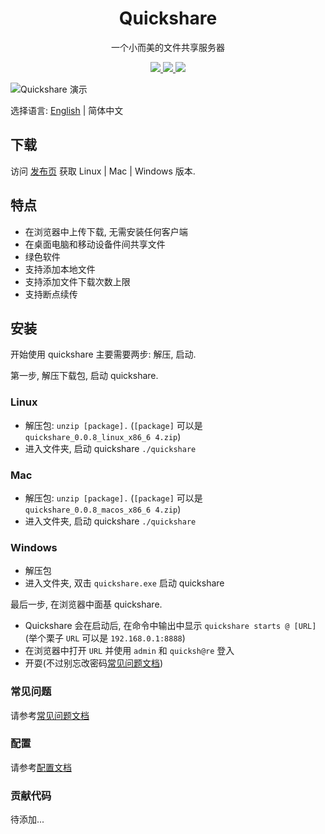 <h1 align="center">
  Quickshare
</h1>
<p align="center">
  一个小而美的文件共享服务器
</p>
<p align="center">
  <a href="https://travis-ci.org/ssor/quickshare">
    <img src="https://travis-ci.org/ssor/quickshare.svg?branch=master" />
  </a>
  <a href="https://goreportcard.com/report/github.com/ssor/quickshare">
    <img src="https://goreportcard.com/badge/github.com/ssor/quickshare" />
  </a>
  <a href="https://gitter.im/quickshare/Lobby?utm_source=share-link&utm_medium=link&utm_campaign=share-link">
    <img src="https://badges.gitter.im/Join%20Chat.svg" />
  </a>
<p>

![Quickshare 演示](../demo.jpg)

选择语言: [English](../README.md) | 简体中文

## 下载

访问 [发布页](https://github.com/ssor/quickshare/releases) 获取 Linux | Mac | Windows 版本.

## 特点

- 在浏览器中上传下载, 无需安装任何客户端
- 在桌面电脑和移动设备件间共享文件
- 绿色软件
- 支持添加本地文件
- 支持添加文件下载次数上限
- 支持断点续传

## 安装

开始使用 quickshare 主要需要两步: 解压, 启动.

第一步, 解压下载包, 启动 quickshare.

### Linux

- 解压包: `unzip [package].` (`[package]` 可以是`quickshare_0.0.8_linux_x86_6 4.zip`)
- 进入文件夹, 启动 quickshare `./quickshare`

### Mac

- 解压包: `unzip [package].` (`[package]` 可以是`quickshare_0.0.8_macos_x86_6 4.zip`)
- 进入文件夹, 启动 quickshare `./quickshare`

### Windows

- 解压包
- 进入文件夹, 双击 `quickshare.exe` 启动 quickshare

最后一步, 在浏览器中面基 quickshare.

- Quickshare 会在启动后, 在命令中输出中显示 `quickshare starts @ [URL]` (举个栗子 `URL` 可以是 `192.168.0.1:8888`)
- 在浏览器中打开 `URL` 并使用 `admin` 和 `quicksh@re` 登入
- 开耍(不过别忘改密码[常见问题文档](./FAQ_zh-cn.md))

### 常见问题

请参考[常见问题文档](./FAQ_zh-cn.md)

### 配置

请参考[配置文档](./CONFIG_en-us.md)

### 贡献代码

待添加...

